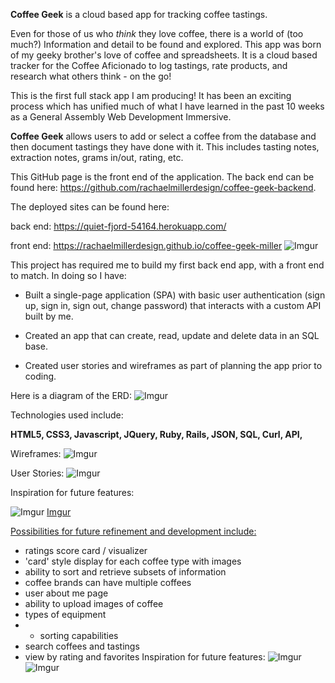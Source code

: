 **Coffee Geek** is a cloud based app for tracking coffee tastings.

Even for those of us who *think* they love coffee, there is a world of (too much?) Information and detail to be found and explored.  This app was born of my geeky brother's love of coffee and spreadsheets.  It is a cloud based tracker for the Coffee Aficionado to log tastings, rate products, and research what others think - on the go!

This is the first full stack app I am producing! It has been an exciting process which has unified much of what I have learned in the past 10 weeks as a General Assembly Web Development Immersive.

**Coffee Geek** allows users to add or select a coffee from the database and then document tastings they have done with it. This includes tasting notes, extraction notes, grams in/out, rating, etc.

This GitHub page is the front end of the application.  The back end can be found here: https://github.com/rachaelmillerdesign/coffee-geek-backend.

The deployed sites can be found here:

back end: https://quiet-fjord-54164.herokuapp.com/

front end: https://rachaelmillerdesign.github.io/coffee-geek-miller
![Imgur](https://i.imgur.com/qHO3fKu.jpg)

This project has required me to build my first back end app, with a front end to match.  In doing so I have:



- Built a single-page application (SPA) with basic user authentication (sign up, sign in, sign out, change password) that interacts with a custom API built by me.

- Created an app that can create, read, update and delete data in an SQL base.

- Created user stories and wireframes as part of planning the app prior to coding.

Here is a diagram of the ERD:
![Imgur](https://i.imgur.com/oqTd3D1.png)

Technologies used include:

**HTML5, CSS3, Javascript, JQuery, Ruby, Rails, JSON, SQL, Curl, API,**

Wireframes:
![Imgur](https://i.imgur.com/1NNyAFJ.png)

User Stories:
![Imgur](https://i.imgur.com/GQLURGM.jpg)

Inspiration for future features:

![Imgur](https://i.imgur.com/T68dlcC.jpg)
[Imgur](https://i.imgur.com/pIXchuK.jpg)

<u>Possibilities for future refinement and development include:</u>

- ratings score card / visualizer
- 'card' style display for each coffee type with images
- ability to sort and retrieve subsets of information
- coffee brands can have multiple coffees
- user about me page
- ability to upload images of coffee
- types of equipment
- - sorting capabilities
- search coffees and tastings
- view by rating and favorites
 Inspiration for future features:
 ![Imgur](https://i.imgur.com/T68dlcC.jpg)
 ![Imgur](https://i.imgur.com/pIXchuK.jpg)
